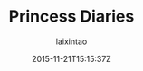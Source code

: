 ---
title: "Princess Diaries"
github: https://github.com/laixintao/Princess-Diaries
demo: http://laixintao.github.io/Princess-Diaries.html 
author: laixintao
draft: true
ssg:
  - Jekyll
cms:
  - No Cms
date: 2015-11-21T15:15:37Z
github_branch: master
---